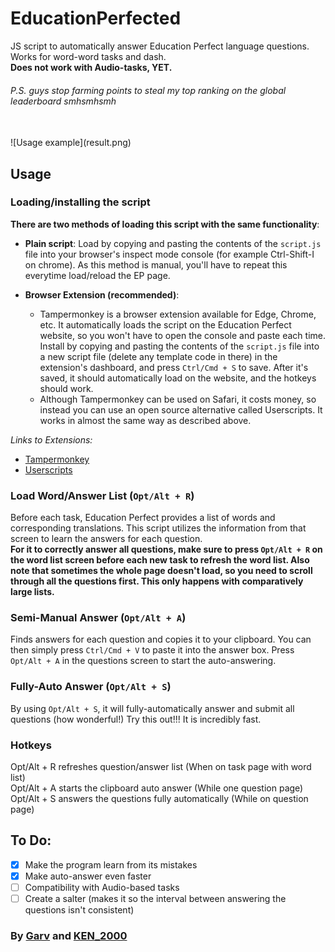 # EducationPerfected
JS script to automatically answer Education Perfect language questions.  
Works for word-word tasks and dash.  
**Does not work with Audio-tasks, YET.**  
  
###### *P.S. guys stop farming points to steal my top ranking on the global leaderboard smhsmhsmh*

<br>
![Usage example](result.png)

## Usage  
### Loading/installing the script  
__There are two methods of loading this script with the same functionality__:
 - **Plain script**: Load by copying and pasting the contents of the `script.js` file into your browser's inspect mode console (for example Ctrl-Shift-I on chrome). As this method is manual, you'll have to repeat this everytime load/reload the EP page.  

 - **Browser Extension (recommended)**: 
   - Tampermonkey is a browser extension available for Edge, Chrome, etc. It automatically loads the script on the Education Perfect website, so you won't have to open the console and paste each time. Install by copying and pasting the contents of the `script.js` file into a new script file (delete any template code in there) in the extension's dashboard, and press `Ctrl/Cmd + S` to save. After it's saved, it should automatically load on the website, and the hotkeys should work.  
   - Although Tampermonkey can be used on Safari, it costs money, so instead you can use an open source alternative called Userscripts. It works in almost the same way as described above.

*Links to Extensions:* 
- [Tampermonkey](https://chrome.google.com/webstore/detail/tampermonkey/dhdgffkkebhmkfjojejmpbldmpobfkfo) 
- [Userscripts](https://itunes.apple.com/us/app/userscripts/id1463298887)

### Load Word/Answer List (`Opt/Alt + R`)
Before each task, Education Perfect provides a list of words and corresponding translations. This script utilizes the information from that screen to learn the answers for each question.  
**For it to correctly answer all questions, make sure to press `Opt/Alt + R` on the word list screen before each new task to refresh the word list. Also note that sometimes the whole page doesn't load, so you need to scroll through all the questions first. This only happens with comparatively large lists.**

### Semi-Manual Answer (`Opt/Alt + A`)
Finds answers for each question and copies it to your clipboard. You can then simply press `Ctrl/Cmd + V` to paste it into the answer box. Press `Opt/Alt + A` in the questions screen to start the auto-answering.  

### Fully-Auto Answer (`Opt/Alt + S`)
By using `Opt/Alt + S`, it will fully-automatically answer and submit all questions (how wonderful!) Try this out!!! It is incredibly fast.  

### Hotkeys  
Opt/Alt + R refreshes question/answer list (When on task page with word list)  
Opt/Alt + A starts the clipboard auto answer (While one question page)  
Opt/Alt + S answers the questions fully automatically (While on question page)  

## To Do:  
- [X] Make the program learn from its mistakes
- [X] Make auto-answer even faster
- [ ] Compatibility with Audio-based tasks
- [ ] Create a salter (makes it so the interval between answering the questions isn't consistent)  

### By [Garv](https://github.com/garv-shah) and [KEN_2000](https://github.com/KEN-2000l)
